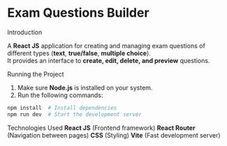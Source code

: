 # Exam Questions Builder

Introduction  

A **React JS** application for creating and managing exam questions of different types (**text**, **true/false**, **multiple choice**).  
It provides an interface to **create, edit, delete, and preview** questions.

Running the Project

1. Make sure **Node.js** is installed on your system.
2. Run the following commands:

```sh
npm install  # Install dependencies
npm run dev  # Start the development server
```

Technologies Used
**React JS** (Frontend framework)
**React Router** (Navigation between pages)
**CSS** (Styling)
**Vite** (Fast development server)

